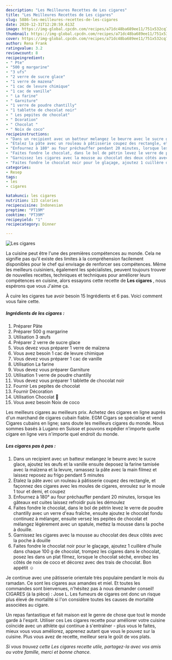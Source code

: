 ```yaml
---
description: "Les Meilleures Recettes de Les cigares"
title: "Les Meilleures Recettes de Les cigares"
slug: 5886-les-meilleures-recettes-de-les-cigares
date: 2020-12-31T12:20:59.613Z
image: https://img-global.cpcdn.com/recipes/a71dc48ba689ee11/751x532cq70/les-cigares-photo-principale-de-la-recette.jpg
thumbnail: https://img-global.cpcdn.com/recipes/a71dc48ba689ee11/751x532cq70/les-cigares-photo-principale-de-la-recette.jpg
cover: https://img-global.cpcdn.com/recipes/a71dc48ba689ee11/751x532cq70/les-cigares-photo-principale-de-la-recette.jpg
author: Rena Frank
ratingvalue: 3.2
reviewcount: 8
recipeingredient:
- " Pte"
- "500 g margarine"
- "3 ufs"
- "2 verre de sucre glace"
- "1 verre de mazena"
- "1 cac de levure chimique"
- "1 cac de vanille"
- " La farine"
- " Garniture"
- "1 verre de poudre chantilly"
- "1 tablette de chocolat noir"
- " Les pepites de chocolat"
- " Dcoration"
- " Chocolat "
- " Noix de coco"
recipeinstructions:
- "Dans un recipient avec un batteur melangez le beurre avec le sucre glace, ajoutez les œufs et la vanille ensuite deposez la farine tamisée avec la maïzena et la levure, ramassez la pâte avec la main filmez et laissez reposez au frigo pendant 5 minutes"
- "Etalez la pâte avec un rouleau à pâtisserie coupez des rectangle, et façonnez des cigares avec les moules de cigares, enroulez sur le moule 1 tour et demi, et coupez"
- "Enfournez à 180° au four préchauffer pendant 20 minutes, lorsque les gâteaux est cuites laissez refroidir puis les démoulez"
- "Faites fondre le chocolat, dans le bol de pétrin levez le verre de poudre chantilly avec un verre d&#39;eau fraîche, ensuite ajoutez le chocolat fondu continuez à mélanger, ensuite versez les pepites de chocolat et mélangez légèrement avec un spatule, mettez la mousse dans la poche à douille."
- "Garnissez les cigares avec la mousse au chocolat des deux côtés avec la poche à douille"
- "Faites fondre le chocolat noir pour le glaçage, ajoutez 1 cuillère d&#39;huile dans chaque 100 g de chocolat, trompez les cigares dans le chocolat, posez les dans un plat filmez, lorsque le chocolat séché, enrobez les côtés de noix de coco et décorez avec des trais de chocolat. Bon appétit ☺️"
categories:
- Resep
tags:
- les
- cigares

katakunci: les cigares 
nutrition: 123 calories
recipecuisine: Indonesian
preptime: "PT19M"
cooktime: "PT39M"
recipeyield: "1"
recipecategory: Dinner

---
```



![Les cigares](https://img-global.cpcdn.com/recipes/a71dc48ba689ee11/751x532cq70/les-cigares-photo-principale-de-la-recette.jpg)

La cuisine peut être l'une des premières compétences au monde. Cela ne signifie pas qu'il existe des limites à la compréhension facilement disponibles pour le chef qui envisage de renforcer ses compétences. Même les meilleurs cuisiniers, également les spécialistes, peuvent toujours trouver de nouvelles recettes, techniques et techniques pour améliorer leurs compétences en cuisine, alors essayons cette recette de <strong> Les cigares </strong>, nous espérons que vous J'aime ça.

<!--inarticleads1-->

À cuire les cigares tue avoir besoin 15 Ingrédients et 6 pas. Voici comment vous faire cette.

##### Ingrédients de les cigares :

1. Préparer  Pâte
1. Préparer 500 g margarine
1. Utilisation 3 œufs
1. Préparer 2 verre de sucre glace
1. Vous devez vous préparer 1 verre de maïzena
1. Vous avez besoin 1 cac de levure chimique
1. Vous devez vous préparer 1 cac de vanille
1. Utilisation  La farine
1. Vous devez vous préparer  Garniture
1. Utilisation 1 verre de poudre chantilly
1. Vous devez vous préparer 1 tablette de chocolat noir
1. Fournir  Les pepites de chocolat
1. Fournir  Décoration
1. Utilisation  Chocolat 🍫
1. Vous avez besoin  Noix de coco


Les meilleurs cigares au meilleurs prix. Achetez des cigares en ligne auprès d&#39;un marchand de cigares cubain fiable. EGM Cigars se spécialise et vend Cigares cubains en ligne; sans doute les meilleurs cigares du monde. Nous sommes basés à Lugano en Suisse et pouvons expédier n&#39;importe quelle cigare en ligne vers n&#39;importe quel endroit du monde. 

<!--inarticleads2-->

##### Les cigares pas à pas :

1. Dans un recipient avec un batteur melangez le beurre avec le sucre glace, ajoutez les œufs et la vanille ensuite deposez la farine tamisée avec la maïzena et la levure, ramassez la pâte avec la main filmez et laissez reposez au frigo pendant 5 minutes
1. Etalez la pâte avec un rouleau à pâtisserie coupez des rectangle, et façonnez des cigares avec les moules de cigares, enroulez sur le moule 1 tour et demi, et coupez
1. Enfournez à 180° au four préchauffer pendant 20 minutes, lorsque les gâteaux est cuites laissez refroidir puis les démoulez
1. Faites fondre le chocolat, dans le bol de pétrin levez le verre de poudre chantilly avec un verre d&#39;eau fraîche, ensuite ajoutez le chocolat fondu continuez à mélanger, ensuite versez les pepites de chocolat et mélangez légèrement avec un spatule, mettez la mousse dans la poche à douille.
1. Garnissez les cigares avec la mousse au chocolat des deux côtés avec la poche à douille
1. Faites fondre le chocolat noir pour le glaçage, ajoutez 1 cuillère d&#39;huile dans chaque 100 g de chocolat, trompez les cigares dans le chocolat, posez les dans un plat filmez, lorsque le chocolat séché, enrobez les côtés de noix de coco et décorez avec des trais de chocolat. Bon appétit ☺️


Je continue avec une pâtisserie orientale très populaire pendant le mois du ramadan. Ce sont les cigares aux amandes et miel. Et toutes les commandes sont bienvenues, n&#39;hésitez pas à nous demander conseil! CIGARES (à la pièce) : Jose L. Les fumeurs de cigares ont donc un risque plus élevé de mortalité si l&#39;on considère toutes les causes de mortalité associées au cigare. 

<!--inarticleads1-->

<p>
Un repas fantastique et fait maison est le genre de chose que tout le monde garde à l'esprit. Utiliser ces Les cigares recette pour améliorer votre cuisine coïncide avec un athlète qui continue à s'entraîner - plus vous le faites, mieux vous vous améliorez, apprenez autant que vous le pouvez sur la cuisine. Plus vous avez de recette, meilleur sera le goût de vos plats.
</p>

<p>
<i>Si vous trouvez cette Les cigares recette utile, partagez-la avec vos amis ou votre famille, merci et bonne chance.</i>
</p>
